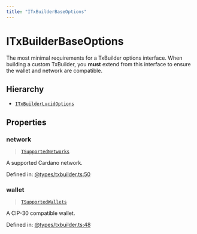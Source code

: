```yaml
---
title: "ITxBuilderBaseOptions"
---
```


# ITxBuilderBaseOptions

The most minimal requirements for a TxBuilder options interface. When building a custom TxBuilder, you **must**
extend from this interface to ensure the wallet and network are compatible.

## Hierarchy

- [`ITxBuilderLucidOptions`](../../Extensions/interfaces/ITxBuilderLucidOptions.md)

## Properties

### network

> [`TSupportedNetworks`](../types/TSupportedNetworks.md)

A supported Cardano network.

Defined in:  [@types/txbuilder.ts:50](https://github.com/SundaeSwap-finance/sundae-sdk/blob/main/packages/core/src/@types/txbuilder.ts#L50)

### wallet

> [`TSupportedWallets`](../types/TSupportedWallets.md)

A CIP-30 compatible wallet.

Defined in:  [@types/txbuilder.ts:48](https://github.com/SundaeSwap-finance/sundae-sdk/blob/main/packages/core/src/@types/txbuilder.ts#L48)

